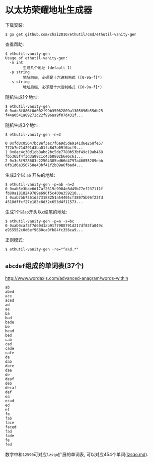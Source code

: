 # 以太坊荣耀地址生成器

下载安装:

```
$ go get github.com/chai2010/ethutil/cmd/ethutil-vanity-gen
```

查看帮助:

```
$ ethutil-vanity-gen
Usage of ethutil-vanity-gen:
  -n int
        生成几个地址 (default 1)
  -p string
        地址前缀, 必须是十六进制格式 ([0-9a-f]*)
  -s string
        地址后缀, 必须是十六进制格式 ([0-9a-f]*)
```

随机生成1个地址:

```
$ ethutil-vanity-gen 
0 0xdc8f886f0d002f99b35062809a1305096b55db25 f44a0541a89272c22f996aa9f07d431f...
```

随机生成3个地址:

```
$ ethutil-vanity-gen -n=3

0 0xfd0c05647bc8ef3ec7f6a9d5de9141d6e268fe57 772b7e71d291d3ba01fc8d7b09f6bcf9...
1 0x8ac4c30d1cb8abd2bc5de7780b53bf49c19ab468 fb5365f4f3d3a89c1c43b8802b6e6c61...
2 0x3c5f928683c22504385bd66d4797a46055289ebb 0fb1d6a356758e43bf41f2b09a6fbad4...
```

生成2个以 `ab` 开头的地址:

```
$ ethutil-vanity-gen -p=ab -n=2
0 0xab5e3bae6d17af2619c9984e8d49b77ef237111f fb80a1818249789e696f5c400a359210...
1 0xab7bb7361d373188251a54405cf38075b96f23fd 4518dffcf27e185c8d32c653d4f11573...
```

生成1个以`ab`开头以`c`结尾的地址:

```
$ ethutil-vanity-gen -p=a -s=bc
0 0xab0caf3f7d6041ab91f7988791d217df83fa049c e955552c0d6ef9680ca0fb84fc356ca9...
```

正则模式:

```
$ ethutil-vanity-gen -re="^a\d.*"
```

## `abcdef`组成的单词表(37个)

http://www.wordaxis.com/advanced-anagram/words-within

```
ab
abed
ace
aced
ad
ae
ba
bad
bade
be
bead
bed
cab
cad
cade
cafe
da
dab
dace
dae
de
deaf
deb
decaf
def
ea
ecad
ed
ef
fa
fab
face
faced
fad
fade
fe
fed
```

数字中和`12590`可对应`lzsqo`扩展的单词表, 可以对应454个单词([lzsqo.md](lzsqo.md)).

